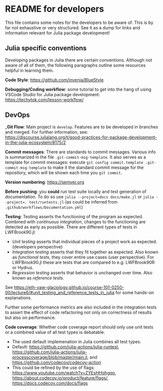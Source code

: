 # README for developers
This file contains some notes for the developers to be aware of.
This is by far not exhaustive or very structured.
See it as a dump for links and information relevant for Julia package development!

## Julia specific conventions
Developing packages in Julia there are certain conventions.
Although not aware of all of them, the following paragraphs outline some resources helpful in learning them.

__Code Style__: https://github.com/invenia/BlueStyle

__Debugging/Coding workflow__: some tutorial to get into the hang of using VSCode Studio for Julia package development:
https://techytok.com/lesson-workflow/

## DevOps

___Git Flow__: Main project is `develop`.
Features are to be developed in branches and merged.
For further information, see: https://discourse.julialang.org/t/good-practices-for-package-development-in-the-julia-ecosystem/8175/2

__Commit messages__: There are standards to commit messages.
Various info is summarized in the file `.git-commit-msg-template`.
It also serves as a template for commit messages: execute `git config commit.template .git-commit-msg-template` to make it the standard commit message for the repository, which will be shown each time you `git commit`.

__Version numbering__: https://semver.org

__Before pushing__: you **could** run test suite locally and test generation of documentation.
To do so use `julia --project=docs docs/make.jl` or `julia --project=. test/runtests.jl`
(as could be inferred from `.github/workflows/Documentation.yml`)

__Testing__: Testing asserts the functioning of the program as expected.
Combined with _continuous integration_, changes to the functioning are detected as early as possible.
There are different types of tests in LWFBrook90.jl:
- _Unit testing_ asserts that individual pieces of a project work as expected. (developers perspective)
- _Integration testing_ asserts that they fit together as expected. Also known as _functional tests_, they cover entire use cases (user perspective). For LWFBrook90.jl these are tests that are compared to e.g. LWFBrook90R or Hydrus.
- _Regression testing_ asserts that behavior is unchanged over time. Also known as _reference tests_.


See https://eth-vaw-glaciology.github.io/course-101-0250-00/lecture6/#unit_testing_and_reference_tests_in_julia for some hands-on explanations.

Further some performance metrics are also included in the integration tests to assert the
effect of code refactoring not only on correctness of results but also on performance.

__Code coverage__: Whether code coverage report should only use unit tests or a combined value of all test types is debatable.
- The used default implemenation in Julia combines all test types.
- Default: https://github.com/julia-actions/julia-runtest, https://github.com/julia-actions/julia-processcoverage/blob/master/main.jl, and https://github.com/codecov/codecov-action
- This could be refined by the use of flags: https://www.youtube.com/watch?v=ZYEsHHohgqo, https://about.codecov.io/product/feature/flags/, https://docs.codecov.com/docs/flags
